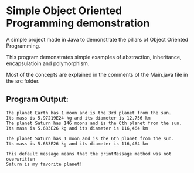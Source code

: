 # Simple Object Oriented Programming demonstration

A simple project made in Java to demonstrate the pillars of Object Oriented Programming. 

This program demonstrates simple examples of abstraction, inheritance, encapsulatioin and polymorphism.

Most of the concepts are explained in the comments of the Main.java file in the src folder.

## Program Output:
```
The planet Earth has 1 moon and is the 3rd planet from the sun.
Its mass is 5.97219E24 kg and its diameter is 12,756 km
The planet Saturn has 146 moons and is the 6th planet from the sun.
Its mass is 5.683E26 kg and its diameter is 116,464 km

The planet Saturn has 1 moon and is the 6th planet from the sun.
Its mass is 5.683E26 kg and its diameter is 116,464 km

This default message means that the printMessage method was not overwritten
Saturn is my favorite planet!
```